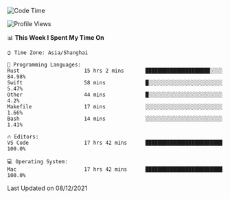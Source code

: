 <!--START_SECTION:waka-->
![Code Time](http://img.shields.io/badge/Code%20Time-775%20hrs%2013%20mins-blue)

![Profile Views](http://img.shields.io/badge/Profile%20Views-5-blue)

📊 **This Week I Spent My Time On** 

```text
⌚︎ Time Zone: Asia/Shanghai

💬 Programming Languages: 
Rust                     15 hrs 2 mins       █████████████████████░░░░   84.98% 
Swift                    58 mins             █░░░░░░░░░░░░░░░░░░░░░░░░   5.47% 
Other                    44 mins             █░░░░░░░░░░░░░░░░░░░░░░░░   4.2% 
Makefile                 17 mins             ░░░░░░░░░░░░░░░░░░░░░░░░░   1.66% 
Bash                     14 mins             ░░░░░░░░░░░░░░░░░░░░░░░░░   1.41%

🔥 Editors: 
VS Code                  17 hrs 42 mins      █████████████████████████   100.0%

💻 Operating System: 
Mac                      17 hrs 42 mins      █████████████████████████   100.0%

```


 Last Updated on 08/12/2021
<!--END_SECTION:waka-->
